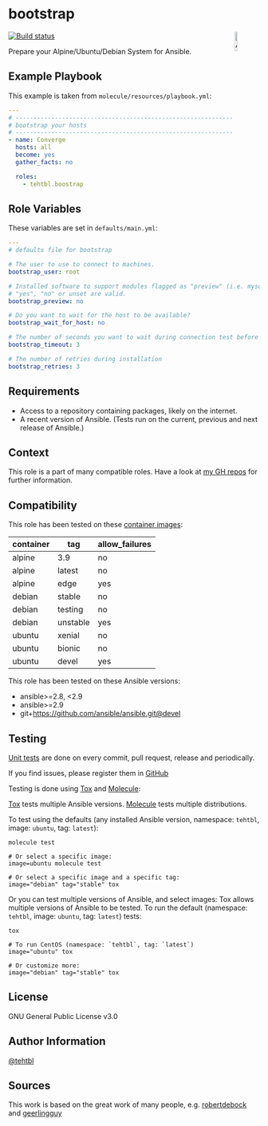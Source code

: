 bootstrap
=========

<img src="https://docs.ansible.com/ansible-tower/3.2.4/html_ja/installandreference/_static/images/logo_invert.png" width="10%" height="10%" alt="Ansible logo" align="right"/>

<a href="https://travis-ci.org/tehtbl/ansible-role-bootstrap">
  <img src="https://travis-ci.org/tehtbl/ansible-role-bootstrap.svg?branch=master" alt="Build status"/>
</a>

<!-- <img src="https://img.shields.io/ansible/role/d/21642"/>
<img src="https://img.shields.io/ansible/quality/21642"/> -->

Prepare your Alpine/Ubuntu/Debian System for Ansible.

Example Playbook
----------------

This example is taken from `molecule/resources/playbook.yml`:
```yaml
---
# ------------------------------------------------------------------------
# bootstrap your hosts
# ------------------------------------------------------------------------
- name: Converge
  hosts: all
  become: yes
  gather_facts: no

  roles:
    - tehtbl.boostrap
```

Role Variables
--------------

These variables are set in `defaults/main.yml`:
```yaml
---
# defaults file for bootstrap

# The user to use to connect to machines.
bootstrap_user: root

# Installed software to support modules flagged as "preview" (i.e. mysql_db).
# "yes", "no" or unset are valid.
bootstrap_preview: no

# Do you want to wait for the host to be available?
bootstrap_wait_for_host: no

# The number of seconds you want to wait during connection test before failing.
bootstrap_timeout: 3

# The number of retries during installation
bootstrap_retries: 3
```

Requirements
------------

- Access to a repository containing packages, likely on the internet.
- A recent version of Ansible. (Tests run on the current, previous and next
  release of Ansible.)

<!-- The following roles can be installed to ensure all requirements are met, using
`ansible-galaxy install -r requirements.yml`:

```yaml
- none
``` -->

Context
-------

This role is a part of many compatible roles. Have a look at
[my GH repos](https://github.com/tehtbl?utf8=%E2%9C%93&tab=repositories&q=ansible-role&type=&language=)
for further information.

<!-- Here is an overview of related roles:
![dependencies](https://raw.githubusercontent.com/robertdebock/drawings/artifacts/bootstrap.png "Dependency") -->

Compatibility
-------------

This role has been tested on these [container images](https://hub.docker.com/):

|container|tag|allow_failures|
|---------|---|--------------|
|alpine|3.9|no|
|alpine|latest|no|
|alpine|edge|yes|
|debian|stable|no|
|debian|testing|no|
|debian|unstable|yes|
|ubuntu|xenial|no|
|ubuntu|bionic|no|
|ubuntu|devel|yes|


This role has been tested on these Ansible versions:

- ansible>=2.8, <2.9
- ansible>=2.9
- git+https://github.com/ansible/ansible.git@devel

Testing
-------

[Unit tests](https://travis-ci.org/tehtbl/ansible-role-bootstrap) are done on
every commit, pull request, release and periodically.

If you find issues, please register them in
[GitHub](https://github.com/tehtbl/ansible-role-bootstrap/issues)

Testing is done using [Tox](https://tox.readthedocs.io/en/latest/) and
[Molecule](https://github.com/ansible/molecule):

[Tox](https://tox.readthedocs.io/en/latest/) tests multiple Ansible versions.
[Molecule](https://github.com/ansible/molecule) tests multiple distributions.

To test using the defaults (any installed Ansible version, namespace: `tehtbl`,
  image: `ubuntu`, tag: `latest`):

```
molecule test

# Or select a specific image:
image=ubuntu molecule test

# Or select a specific image and a specific tag:
image="debian" tag="stable" tox
```

Or you can test multiple versions of Ansible, and select images:
Tox allows multiple versions of Ansible to be tested. To run the default
(namespace: `tehtbl`, image: `ubuntu`, tag: `latest`) tests:

```
tox

# To run CentOS (namespace: `tehtbl`, tag: `latest`)
image="ubuntu" tox

# Or customize more:
image="debian" tag="stable" tox
```

<!-- Modules
-------

This role uses the following modules:
```yaml
---
- lineinfile
- remote_user
- setup
- wait_for
``` -->

License
-------

GNU General Public License v3.0

Author Information
------------------

[@tehtbl](https://github.com/tehtbl)

Sources
-------

This work is based on the great work of many people, e.g.
[robertdebock](https://github.com/robertdebock) and
[geerlingguy](https://github.com/geerlingguy)
